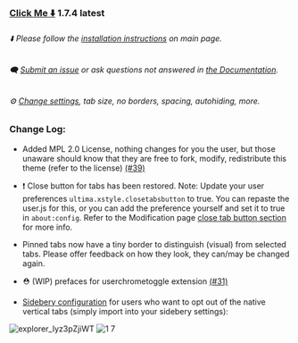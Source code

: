 
### [Click Me ⬇️](https://github.com/soulhotel/FF-ULTIMA/releases/download/1.7.4/ffultima1.7.4.zip) 1.7.4 latest

###### ⬇️ Please follow the [installation instructions](https://github.com/soulhotel/FF-ULTIMA#installation) on main page.

###### 🗨️ [Submit an issue](https://github.com/soulhotel/FF-ULTIMA/issues/new/choose) or ask questions not answered in [the Documentation](https://github.com/soulhotel/FF-ULTIMA/tree/main/doc).

###### ⚙️ [Change settings](https://github.com/soulhotel/FF-ULTIMA/blob/main/doc/Modification.md), tab size, no borders, spacing, autohiding, more.

### Change Log:

- Added MPL 2.0 License, nothing changes for you the user, but those unaware should know that they are free to fork, modify, redistribute this theme (refer to the license) [(#39)](https://github.com/soulhotel/FF-ULTIMA/issues/39)
  
- :exclamation: Close button for tabs has been restored. Note: Update your user preferences `ultima.xstyle.closetabsbutton` to true. You can repaste the user.js for this, or you can add the preference yourself and set it to true in `about:config`. Refer to the Modification page [close tab button section](https://github.com/soulhotel/FF-ULTIMA/blob/main/doc/Modification.md) for more info.

- Pinned tabs now have a tiny border to distinguish (visual) from selected tabs. Please offer feedback on how they look, they can/may be changed again.

- ⛑️ (WIP) prefaces for userchrometoggle extension [(#31)](https://github.com/soulhotel/FF-ULTIMA/issues/31)

- [Sidebery configuration](https://github.com/soulhotel/FF-ULTIMA/blob/main/theme/%23sideberyultimastyling.json) for users who want to opt out of the native vertical tabs (simply import into your sidebery settings):

![explorer_Iyz3pZjiWT](https://github.com/soulhotel/FF-ULTIMA/assets/155501797/0b73c1d5-7c41-464c-b6a2-839d8485dfdc)
![1 7](https://github.com/soulhotel/FF-ULTIMA/assets/155501797/ed741f9f-cac6-4339-8913-a697a8b3ade9)
